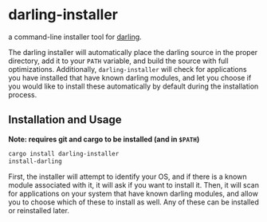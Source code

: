 # darling-installer

a command-line installer tool for [darling](https://github.com/darling-package-manager/darling). 

The darling installer will automatically place the darling source in the proper directory, add it to your `PATH` variable, and build the source with full optimizations. Additionally, `darling-installer` will check for applications you have installed that have known darling modules, and let you choose if you would like to install these automatically by default during the installation process.

## Installation and Usage

**Note: requires git and cargo to be installed (and in `$PATH`)**

```bash
cargo install darling-installer
install-darling
```

First, the installer will attempt to identify your OS, and if there is a known module associated with it, it will ask if you want to install it. Then, it will scan for applications on your system that have known darling modules, and allow you to choose which of these to install as well. Any of these can be installed or reinstalled later. 